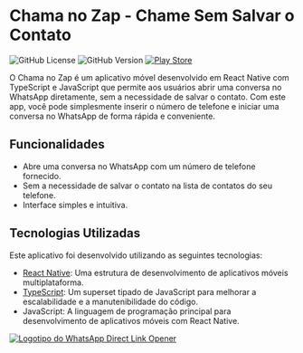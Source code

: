 # Chama no Zap - Chame Sem Salvar o Contato

![GitHub License](https://img.shields.io/github/license/lucassutelo/ChamaZap)
![GitHub Version](https://img.shields.io/badge/version-1.0-blue)
[![Play Store](https://img.shields.io/badge/Download%20on-Google%20Play-<COLOR>)](https://play.google.com/store/apps/details?id=com.chamazap)

O Chama no Zap é um aplicativo móvel desenvolvido em React Native com TypeScript e JavaScript que permite aos usuários abrir uma conversa no WhatsApp diretamente, sem a necessidade de salvar o contato. Com este app, você pode simplesmente inserir o número de telefone e iniciar uma conversa no WhatsApp de forma rápida e conveniente.

## Funcionalidades

- Abre uma conversa no WhatsApp com um número de telefone fornecido.
- Sem a necessidade de salvar o contato na lista de contatos do seu telefone.
- Interface simples e intuitiva.

## Tecnologias Utilizadas

Este aplicativo foi desenvolvido utilizando as seguintes tecnologias:

- [React Native](https://reactnative.dev/): Uma estrutura de desenvolvimento de aplicativos móveis multiplataforma.
- [TypeScript](https://www.typescriptlang.org/): Um superset tipado de JavaScript para melhorar a escalabilidade e a manutenibilidade do código.
- JavaScript: A linguagem de programação principal para desenvolvimento de aplicativos móveis com React Native.


[![Logotipo do WhatsApp Direct Link Opener](https://play.google.com/intl/pt-BR/badges/static/images/badges/pt-br_badge_web_generic.png)](https://play.google.com/store/apps/details?id=com.chamazap)

